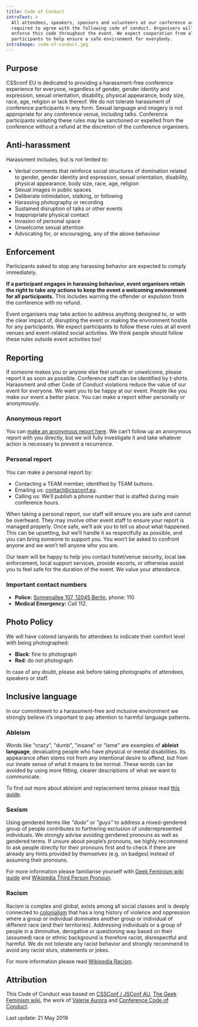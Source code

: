 ```yaml
---
title: Code of Conduct
introText: >
  All attendees, speakers, sponsors and volunteers at our conference are
  required to agree with the following code of conduct. Organisers will
  enforce this code throughout the event. We expect cooperation from all
  participants to help ensure a safe environment for everybody.
introImage: code-of-conduct.jpg
---
```


## Purpose

CSSconf EU is dedicated to providing a harassment-free conference experience
for everyone, regardless of gender, gender identity and expression, sexual
orientation, disability, physical appearance, body size, race, age, religion
or lack thereof. We do not tolerate harassment of conference participants in
any form. Sexual language and imagery is not appropriate for any conference
venue, including talks. Conference participants violating these rules may be
sanctioned or expelled from the conference without a refund at the discretion
of the conference organisers.

## Anti-harassment

Harassment includes, but is not limited to:

*   Verbal comments that reinforce social structures of domination related to gender, gender identity and expression, sexual orientation, disability, physical appearance, body size, race, age, religion
*   Sexual images in public spaces
*   Deliberate intimidation, stalking, or following
*   Harassing photography or recording
*   Sustained disruption of talks or other events
*   Inappropriate physical contact
*   Invasion of personal space
*   Unwelcome sexual attention
*   Advocating for, or encouraging, any of the above behaviour

## Enforcement

Participants asked to stop any harassing behavior are expected to comply
immediately.

**If a participant engages in harassing behaviour, event organisers retain
the right to take any actions to keep the event a welcoming environment for
all participants.** This includes warning the offender or expulsion from the
conference with no refund.

Event organisers may take action to address anything designed to, or with
the clear impact of, disrupting the event or making the environment hostile
for any participants. We expect participants to follow these rules at all
event venues and event-related social activities. We think people should
follow these rules outside event activities too!

## Reporting

If someone makes you or anyone else feel unsafe or unwelcome, please report
it as soon as possible. Conference staff can be identified by t-shirts.
Harassment and other Code of Conduct violations reduce the value of our event
for everyone. We want you to be happy at our event. People like you make our
event a better place. You can make a report either personally or anonymously.

### Anonymous report

You can [make an anonymous report here](https://docs.google.com/forms/d/e/1FAIpQLSebVmHYCWaf-vfQWA-OhIk3vtIEZwzaEPiTIOH-GOCquUZpjg/viewform).
We can’t follow up an anonymous report with you directly, but we will fully
investigate it and take whatever action is necessary to prevent a recurrence.

### Personal report

You can make a personal report by:

*   Contacting a TEAM member, identified by TEAM buttons.
*   Emailing us: [contact@cssconf.eu](mailto:contact@cssconf.eu).
*   Calling us: We’ll publish a phone number that is staffed during main conference hours.

When taking a personal report, our staff will ensure you are safe and cannot be
overheard. They may involve other event staff to ensure your report is managed
properly. Once safe, we’ll ask you to tell us about what happened. This can be
upsetting, but we’ll handle it as respectfully as possible, and you can bring
someone to support you. You won’t be asked to confront anyone and we won’t tell
anyone who you are.

Our team will be happy to help you contact hotel/venue security, local law enforcement,
local support services, provide escorts, or otherwise assist you to feel safe for the
duration of the event. We value your attendance.

### Important contact numbers

*   **Police:** [Sonnenallee 107, 12045 Berlin](https://www.google.com/maps/place/Polizeirevier+Abschnitt+54/@52.5010881,13.4242929,14z/data=!4m8!1m2!2m1!1spolizei!3m4!1s0x0:0x6d9541d25f1cfab2!8m2!3d52.4819537!4d13.4407693?hl=en),  phone: 110
*   **Medical Emergency:** Call 112.

## Photo Policy

We will have colored lanyards for attendees to indicate their comfort level with being photographed:

*   **Black**: fine to photograph
*   **Red**: do not photograph

In case of any doubt, please ask before taking photographs of attendees, speakers or staff.

## Inclusive language

In our commitment to a harassment-free and inclusive environment we strongly
believe it’s important to pay attention to harmful language patterns.

### Ableism

Words like "crazy", "dumb", "insane" or "lame" are examples of **ableist language**,
devaluating people who have physical or mental disabilities. Its appearance often
stems not from any intentional desire to offend, but from our innate sense of what
it means to be normal. These words can be avoided by using more fitting, clearer
descriptions of what we want to communicate.

To find out more about ableism and replacement terms please read
[this guide](http://www.autistichoya.com/p/ableist-words-and-terms-to-avoid.html).

### Sexism

Using gendered terms like _"dude"_ or _"guys"_ to address a mixed-gendered group of
people contributes to furthering exclusion of underrepresented individuals. We
strongly advise avoiding gendered pronouns as well as gendered terms. If unsure about people’s pronouns, we highly recommend to ask people directly for their pronouns first and to check if there are already any hints provided by themselves (e.g. on badges) instead of assuming their pronouns.

For more information please familiarise yourself with [Geek Feminism wiki guide](http://geekfeminism.wikia.com/wiki/Nonsexist_language) and [Wikipedia Third Person Pronoun](https://en.wikipedia.org/wiki/Third-person_pronoun).

### Racism

Racism is complex and global, exists among all social classes and is deeply connected to [colonialism](https://en.wikipedia.org/wiki/Colonialism) that has a long history of violence and oppression where a group or individual dominates another group or individual of different race (and their territories). Addressing individuals or a group of people in a diminutive, derogative or questioning way based on their (assumed) race or ethnic background is therefore racist, disrespectful and harmful. We do not tolerate any racist behavior and strongly recommend to avoid any racist slurs, statements or jokes.

For more information please read [Wikipedia Racism](https://en.wikipedia.org/wiki/Racism).

## Attribution

This Code of Conduct was based on [CSSConf / JSConf AU](http://jsconfau.com),
[The Geek Feminism wiki](http://geekfeminism.wikia.com/wiki/Conference_anti-harassment/Policy),
the work of [Valerie Aurora](https://frameshiftconsulting.com/code-of-conduct-training/)
and [Conference Code of Conduct](http://confcodeofconduct.com/).

Last update: 21 May 2019
